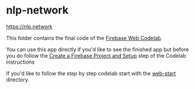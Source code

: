 # nlp-network
https://nlp.network

This folder contains the final code of the [Firebase Web Codelab](https://codelabs.developers.google.com/codelabs/firebase-web/).

You can use this app directly if you'd like to see the finished app but before you do follow the [Create a Firebase Project and Setup](https://codelabs.developers.google.com/codelabs/firebase-web/#3) step of the Codelab instructions

If you'd like to follow the step by step codelab start with the [web-start](../web-start) directory.
